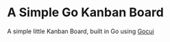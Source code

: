 # A Simple Go Kanban Board

A simple little Kanban Board, built in Go using [Gocui](https://github.com/jroimartin/gocui)